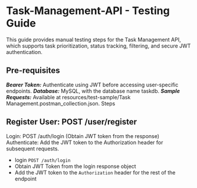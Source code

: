 # Task-Management-API - Testing Guide 

This guide provides manual testing steps for the Task Management API, 
which supports task prioritization, status tracking, filtering, and secure JWT authentication.

## Pre-requisites
_**Bearer Token:**_ Authenticate using JWT before accessing user-specific endpoints.
**_Database:_** MySQL, with the database name taskdb.
**_Sample Requests:_** Available at resources/test-sample/Task Management.postman_collection.json.
Steps

## Register User: POST /user/register
Login: POST /auth/login (Obtain JWT token from the response)
Authenticate: Add the JWT token to the Authorization header for subsequent requests.
- login `POST /auth/login`
- Obtain JWT Token from the login response object
-  Add the JWT token to the `Authorization` header for the rest of the endpoint
